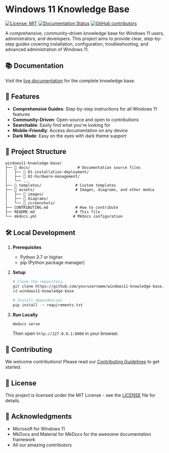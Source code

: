 # Windows 11 Knowledge Base

[![License: MIT](https://img.shields.io/badge/License-MIT-yellow.svg)](https://opensource.org/licenses/MIT)
[![Documentation Status](https://img.shields.io/badge/docs-latest-brightgreen.svg?style=flat)](https://yourusername.github.io/windows11-knowledge-base/)
[![GitHub contributors](https://img.shields.io/github/contributors/yourusername/windows11-knowledge-base.svg)](https://github.com/yourusername/windows11-knowledge-base/graphs/contributors/)

A comprehensive, community-driven knowledge base for Windows 11 users, administrators, and developers. This project aims to provide clear, step-by-step guides covering installation, configuration, troubleshooting, and advanced administration of Windows 11.

## 📚 Documentation

Visit the [live documentation](https://yourusername.github.io/windows11-knowledge-base/) for the complete knowledge base.

## 🚀 Features

- **Comprehensive Guides**: Step-by-step instructions for all Windows 11 features
- **Community-Driven**: Open-source and open to contributions
- **Searchable**: Easily find what you're looking for
- **Mobile-Friendly**: Access documentation on any device
- **Dark Mode**: Easy on the eyes with dark theme support

## 📂 Project Structure

```
windows11-knowledge-base/
├── 📁 docs/                     # Documentation source files
│   ├── 📁 01-installation-deployment/
│   ├── 📁 02-hardware-management/
│   └── ...
├── 📁 templates/               # Custom templates
├── 📁 assets/                  # Images, diagrams, and other media
│   ├── 📁 images/
│   ├── 📁 diagrams/
│   └── 📁 screenshots/
├── CONTRIBUTING.md            # How to contribute
├── README.md                  # This file
└── mkdocs.yml                # MkDocs configuration
```

## 🛠️ Local Development

1. **Prerequisites**
   - Python 3.7 or higher
   - pip (Python package manager)

2. **Setup**
   ```bash
   # Clone the repository
   git clone https://github.com/yourusername/windows11-knowledge-base.git
   cd windows11-knowledge-base
   
   # Install dependencies
   pip install -r requirements.txt
   ```

3. **Run Locally**
   ```bash
   mkdocs serve
   ```
   Then open `http://127.0.0.1:8000` in your browser.

## 🤝 Contributing

We welcome contributions! Please read our [Contributing Guidelines](CONTRIBUTING.md) to get started.

## 📄 License

This project is licensed under the MIT License - see the [LICENSE](LICENSE) file for details.

## 🙏 Acknowledgments

- Microsoft for Windows 11
- MkDocs and Material for MkDocs for the awesome documentation framework
- All our amazing contributors
